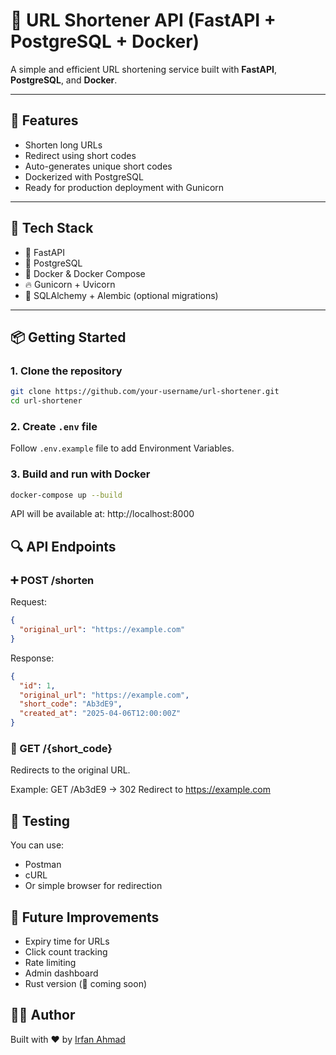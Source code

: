 # 🔗 URL Shortener API (FastAPI + PostgreSQL + Docker)

A simple and efficient URL shortening service built with **FastAPI**, **PostgreSQL**, and **Docker**.

---

## 🚀 Features

- Shorten long URLs  
- Redirect using short codes  
- Auto-generates unique short codes  
- Dockerized with PostgreSQL  
- Ready for production deployment with Gunicorn  

---

## 🧱 Tech Stack

- 🐍 FastAPI  
- 🐘 PostgreSQL  
- 🐳 Docker & Docker Compose  
- 🔥 Gunicorn + Uvicorn  
- 🐍 SQLAlchemy + Alembic (optional migrations)  

---

## 📦 Getting Started

### 1. Clone the repository

```bash
git clone https://github.com/your-username/url-shortener.git
cd url-shortener
```

### 2. Create `.env` file 
Follow `.env.example` file to add Environment Variables.


### 3. Build and run with Docker
```bash
docker-compose up --build
```

API will be available at: http://localhost:8000


## 🔍 API Endpoints
### ➕ POST /shorten

Request:

```json
{
  "original_url": "https://example.com"
}
```

Response:

```json
{
  "id": 1,
  "original_url": "https://example.com",
  "short_code": "Ab3dE9",
  "created_at": "2025-04-06T12:00:00Z"
}
```

### 🔁 GET /{short_code}

Redirects to the original URL.

Example:
GET /Ab3dE9 → 302 Redirect to https://example.com

## 🧪 Testing
You can use:

- Postman
- cURL
- Or simple browser for redirection

## 📌 Future Improvements
- Expiry time for URLs
- Click count tracking
- Rate limiting
- Admin dashboard
- Rust version (🚧 coming soon)

## 👨‍💻 Author
Built with ❤️ by [Irfan Ahmad](!https://github.com/irfan-ahmad-byte)